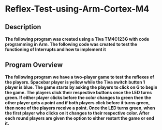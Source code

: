 # Reflex-Test-using-Arm-Cortex-M4
## Description
#### The following program was created using a Tiva TM4C123G with code programming in Arm. The following code was created to test the functioning of Interrupts and how to implement it
## Program Overview 
#### The following program we have a two-player game to test the reflexes of the players. Spacebar player is yellow while the Tiva switch button 1 player is blue. The game starts by asking the players to click on G to begin the game. The players click their respective buttons once the LED turns green. If either player clicks before the color changes to green then the other player gets a point and if both players click before it turns green, then none of the players receive a point. Once the LED turns green, when the first player who clicks on it changes to their respective color. After each round players are given the option to either restart the game or end it.
